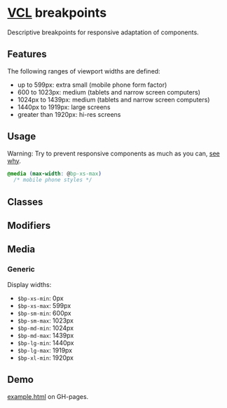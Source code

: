 # [VCL](https://vcl.github.io/) breakpoints

Descriptive breakpoints for responsive adaptation of components.

## Features

The following ranges of viewport widths are defined:

- up to 599px: extra small (mobile phone form factor)
- 600 to 1023px: medium (tablets and narrow screen computers)
- 1024px to 1439px: medium (tablets and narrow screen computers)
- 1440px to 1919px: large screens
- greater than 1920px: hi-res screens

## Usage

Warning: Try to prevent responsive components as much as you can,
[see why](https://vcl.github.io/#responsive-css-via-media-queries).

```css
@media (max-width: @bp-xs-max)
  /* mobile phone styles */
```

## Classes

## Modifiers

## Media

### Generic

Display widths:

-  `$bp-xs-min`: 0px
-  `$bp-xs-max`: 599px
-  `$bp-sm-min`: 600px
-  `$bp-sm-max`: 1023px
-  `$bp-md-min`: 1024px
-  `$bp-md-max`: 1439px
-  `$bp-lg-min`: 1440px
-  `$bp-lg-max`: 1919px
-  `$bp-xl-min`: 1920px

## Demo

[example.html](/demo/example.html) on GH-pages.
